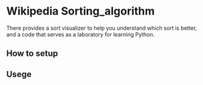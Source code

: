 # Wikipedia Sorting_algorithm
There provides a sort visualizer to help you understand which sort is better, and a code that serves as a laboratory for learning Python.

## How to setup

## Usege
